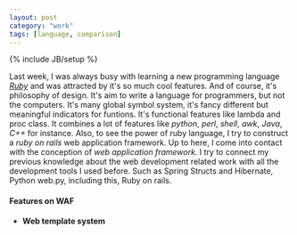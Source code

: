 ```yaml
---
layout: post
category: "work"
tags: [language, comparison]
---
```

{% include JB/setup %}

Last week, I was always busy with learning a new programming language [*Ruby*](www.ruby-lang.org) and was attracted by it's so much cool features. And of course, it's philosophy of design. It's aim to write a language for programmers, but not the computers. It's many global symbol system, it's fancy different but meaningful indicators for funtions. It's functional features like lambda and proc class. It combines a lot of features like *python*, *perl*, *shell*, *awk*, *Java*, *C\+\+* for instance.
Also, to see the power of ruby language, I try to construct a *ruby on rails* web application framework. Up to here, I come into contact with the conception of *web application framework*. I try to connect my previous knowledge about the web development related work with all the development tools I used before. Such as Spring Structs and Hibernate, Python web.py, including this, Ruby on rails.  

#### Features on WAF ####
- **Web template system** 

